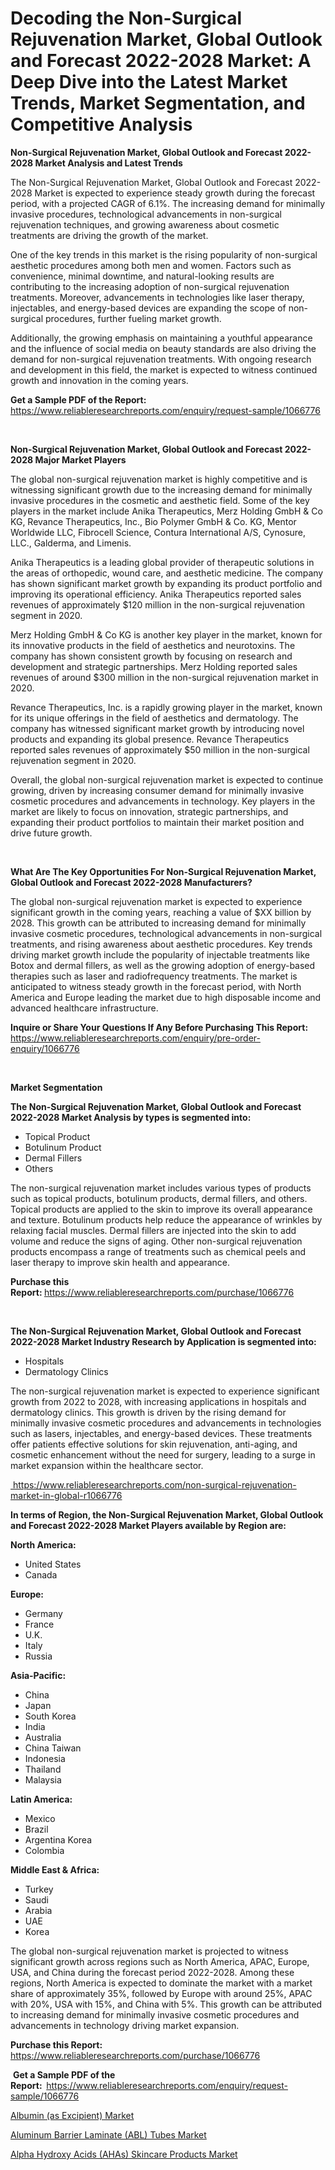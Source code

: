 <p><h1>Decoding the Non-Surgical Rejuvenation Market, Global Outlook and Forecast 2022-2028 Market: A Deep Dive into the Latest Market Trends, Market Segmentation, and Competitive Analysis</h1></p><p><strong>Non-Surgical Rejuvenation Market, Global Outlook and Forecast 2022-2028 Market Analysis and Latest Trends</strong></p>
<p><p>The Non-Surgical Rejuvenation Market, Global Outlook and Forecast 2022-2028 Market is expected to experience steady growth during the forecast period, with a projected CAGR of 6.1%. The increasing demand for minimally invasive procedures, technological advancements in non-surgical rejuvenation techniques, and growing awareness about cosmetic treatments are driving the growth of the market.</p><p>One of the key trends in this market is the rising popularity of non-surgical aesthetic procedures among both men and women. Factors such as convenience, minimal downtime, and natural-looking results are contributing to the increasing adoption of non-surgical rejuvenation treatments. Moreover, advancements in technologies like laser therapy, injectables, and energy-based devices are expanding the scope of non-surgical procedures, further fueling market growth.</p><p>Additionally, the growing emphasis on maintaining a youthful appearance and the influence of social media on beauty standards are also driving the demand for non-surgical rejuvenation treatments. With ongoing research and development in this field, the market is expected to witness continued growth and innovation in the coming years.</p></p>
<p><strong>Get a Sample PDF of the Report:&nbsp;</strong> <a href="https://www.reliableresearchreports.com/enquiry/request-sample/1066776">https://www.reliableresearchreports.com/enquiry/request-sample/1066776</a></p>
<p>&nbsp;</p>
<p><strong>Non-Surgical Rejuvenation Market, Global Outlook and Forecast 2022-2028 Major Market Players</strong></p>
<p><p>The global non-surgical rejuvenation market is highly competitive and is witnessing significant growth due to the increasing demand for minimally invasive procedures in the cosmetic and aesthetic field. Some of the key players in the market include Anika Therapeutics, Merz Holding GmbH & Co KG, Revance Therapeutics, Inc., Bio Polymer GmbH & Co. KG, Mentor Worldwide LLC, Fibrocell Science, Contura International A/S, Cynosure, LLC., Galderma, and Limenis.</p><p>Anika Therapeutics is a leading global provider of therapeutic solutions in the areas of orthopedic, wound care, and aesthetic medicine. The company has shown significant market growth by expanding its product portfolio and improving its operational efficiency. Anika Therapeutics reported sales revenues of approximately $120 million in the non-surgical rejuvenation segment in 2020.</p><p>Merz Holding GmbH & Co KG is another key player in the market, known for its innovative products in the field of aesthetics and neurotoxins. The company has shown consistent growth by focusing on research and development and strategic partnerships. Merz Holding reported sales revenues of around $300 million in the non-surgical rejuvenation market in 2020.</p><p>Revance Therapeutics, Inc. is a rapidly growing player in the market, known for its unique offerings in the field of aesthetics and dermatology. The company has witnessed significant market growth by introducing novel products and expanding its global presence. Revance Therapeutics reported sales revenues of approximately $50 million in the non-surgical rejuvenation segment in 2020.</p><p>Overall, the global non-surgical rejuvenation market is expected to continue growing, driven by increasing consumer demand for minimally invasive cosmetic procedures and advancements in technology. Key players in the market are likely to focus on innovation, strategic partnerships, and expanding their product portfolios to maintain their market position and drive future growth.</p></p>
<p>&nbsp;</p>
<p><strong>What Are The Key Opportunities For Non-Surgical Rejuvenation Market, Global Outlook and Forecast 2022-2028 Manufacturers?</strong></p>
<p><p>The global non-surgical rejuvenation market is expected to experience significant growth in the coming years, reaching a value of $XX billion by 2028. This growth can be attributed to increasing demand for minimally invasive cosmetic procedures, technological advancements in non-surgical treatments, and rising awareness about aesthetic procedures. Key trends driving market growth include the popularity of injectable treatments like Botox and dermal fillers, as well as the growing adoption of energy-based therapies such as laser and radiofrequency treatments. The market is anticipated to witness steady growth in the forecast period, with North America and Europe leading the market due to high disposable income and advanced healthcare infrastructure.</p></p>
<p><strong>Inquire or Share Your Questions If Any Before Purchasing This Report:</strong> <a href="https://www.reliableresearchreports.com/enquiry/pre-order-enquiry/1066776">https://www.reliableresearchreports.com/enquiry/pre-order-enquiry/1066776</a></p>
<p>&nbsp;</p>
<p><strong>Market Segmentation</strong></p>
<p><strong>The Non-Surgical Rejuvenation Market, Global Outlook and Forecast 2022-2028 Market Analysis by types is segmented into:</strong></p>
<p><ul><li>Topical Product</li><li>Botulinum Product</li><li>Dermal Fillers</li><li>Others</li></ul></p>
<p><p>The non-surgical rejuvenation market includes various types of products such as topical products, botulinum products, dermal fillers, and others. Topical products are applied to the skin to improve its overall appearance and texture. Botulinum products help reduce the appearance of wrinkles by relaxing facial muscles. Dermal fillers are injected into the skin to add volume and reduce the signs of aging. Other non-surgical rejuvenation products encompass a range of treatments such as chemical peels and laser therapy to improve skin health and appearance.</p></p>
<p><strong>Purchase this Report:&nbsp;</strong><a href="https://www.reliableresearchreports.com/purchase/1066776">https://www.reliableresearchreports.com/purchase/1066776</a></p>
<p>&nbsp;</p>
<p><strong>The Non-Surgical Rejuvenation Market, Global Outlook and Forecast 2022-2028 Market Industry Research by Application is segmented into:</strong></p>
<p><ul><li>Hospitals</li><li>Dermatology Clinics</li></ul></p>
<p><p>The non-surgical rejuvenation market is expected to experience significant growth from 2022 to 2028, with increasing applications in hospitals and dermatology clinics. This growth is driven by the rising demand for minimally invasive cosmetic procedures and advancements in technologies such as lasers, injectables, and energy-based devices. These treatments offer patients effective solutions for skin rejuvenation, anti-aging, and cosmetic enhancement without the need for surgery, leading to a surge in market expansion within the healthcare sector.</p></p>
<p><a href="https://www.reliableresearchreports.com/non-surgical-rejuvenation-market-in-global-r1066776">&nbsp;https://www.reliableresearchreports.com/non-surgical-rejuvenation-market-in-global-r1066776</a></p>
<p><strong>In terms of Region, the Non-Surgical Rejuvenation Market, Global Outlook and Forecast 2022-2028 Market Players available by Region are:</strong></p>
<p>
    <p> <strong> North America: </strong>
        <ul>
            <li>United States</li>
            <li>Canada</li>
        </ul>
        </p> 
    <p> <strong> Europe: </strong>
        <ul>
            <li>Germany</li>
            <li>France</li>
            <li>U.K.</li>
            <li>Italy</li>
            <li>Russia</li>
        </ul>
        </p> 
    <p> <strong> Asia-Pacific: </strong>
        <ul>
            <li>China</li>
            <li>Japan</li>
            <li>South Korea</li>
            <li>India</li>
            <li>Australia</li>
            <li>China Taiwan</li>
            <li>Indonesia</li>
            <li>Thailand</li>
            <li>Malaysia</li>
        </ul>
        </p> 
    <p> <strong> Latin America: </strong>
        <ul>
            <li>Mexico</li>
            <li>Brazil</li>
            <li>Argentina Korea</li>
            <li>Colombia</li>
        </ul>
        </p> 
    <p> <strong> Middle East & Africa: </strong>
        <ul>
            <li>Turkey</li>
            <li>Saudi</li>
            <li>Arabia</li>
            <li>UAE</li>
            <li>Korea</li>
        </ul>
    </p>
    </p>
<p><p>The global non-surgical rejuvenation market is projected to witness significant growth across regions such as North America, APAC, Europe, USA, and China during the forecast period 2022-2028. Among these regions, North America is expected to dominate the market with a market share of approximately 35%, followed by Europe with around 25%, APAC with 20%, USA with 15%, and China with 5%. This growth can be attributed to increasing demand for minimally invasive cosmetic procedures and advancements in technology driving market expansion.</p></p>
<p><strong>Purchase this Report: </strong><a href="https://www.reliableresearchreports.com/purchase/1066776">https://www.reliableresearchreports.com/purchase/1066776</a></p>
<p>&nbsp;<strong>Get a Sample PDF of the Report:&nbsp;&nbsp;</strong><a href="https://www.reliableresearchreports.com/enquiry/request-sample/1066776">https://www.reliableresearchreports.com/enquiry/request-sample/1066776</a></p>
<p><strong></strong></p>
<p><p><a href="https://github.com/gulaimolin/Market-Research-Report-List-5/blob/main/albumin-as-excipient-market.md">Albumin (as Excipient) Market</a></p><p><a href="https://github.com/nicoletavirag/Market-Research-Report-List-4/blob/main/aluminum-barrier-laminate-abl-tubes-market.md">Aluminum Barrier Laminate (ABL) Tubes Market</a></p><p><a href="https://github.com/mauripalmi/Market-Research-Report-List-4/blob/main/alpha-hydroxy-acids-ahas-skincare-products-market.md">Alpha Hydroxy Acids (AHAs) Skincare Products Market</a></p></p>
